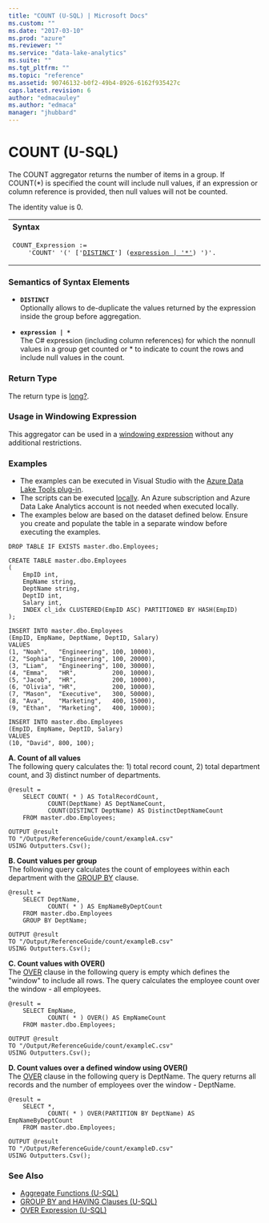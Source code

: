 ```yaml
---
title: "COUNT (U-SQL) | Microsoft Docs"
ms.custom: ""
ms.date: "2017-03-10"
ms.prod: "azure"
ms.reviewer: ""
ms.service: "data-lake-analytics"
ms.suite: ""
ms.tgt_pltfrm: ""
ms.topic: "reference"
ms.assetid: 90746132-b0f2-49b4-8926-6162f935427c
caps.latest.revision: 6
author: "edmacauley"
ms.author: "edmaca"
manager: "jhubbard"
---
```

# COUNT (U-SQL)
The COUNT aggregator returns the number of items in a group. If COUNT(*) is specified the count will include null values, if an expression or column reference is provided, then null values will not be counted. 

The identity value is 0. 

<table><th align="left">Syntax</th><tr><td><pre>
COUNT_Expression :=                                                                                      
    'COUNT' '(' ['<a href="#dist">DISTINCT</a>'] (<a href="#exp">expression | '*'</a>) ')'.  
</pre></td></tr></table>

### Semantics of Syntax Elements 
* <a name="dist"></a>**`DISTINCT`**  
Optionally allows to de-duplicate the values returned by the expression inside the group before aggregation.  

* <a name="exp"></a>**`expression | *`**   
The C# expression (including column references) for which the nonnull values in a group get counted or * to indicate to count the rows and include null values in the count. 

### Return Type 
The return type is [long?](../u-sql/numeric-types-and-literals.md). 

### Usage in Windowing Expression 
This aggregator can be used in a [windowing expression](../u-sql/over-expression-u-sql.md) without any additional restrictions. 

### Examples
- The examples can be executed in Visual Studio with the [Azure Data Lake Tools plug-in](https://www.microsoft.com/download/details.aspx?id=49504).  
- The scripts can be executed [locally](https://docs.microsoft.com/azure/data-lake-analytics/data-lake-analytics-data-lake-tools-get-started#run-u-sql-locally).  An Azure subscription and Azure Data Lake Analytics account is not needed when executed locally.
- The examples below are based on the dataset defined below.  Ensure you create and populate the table in a separate window before executing the examples.
```
DROP TABLE IF EXISTS master.dbo.Employees;

CREATE TABLE master.dbo.Employees
(
    EmpID int,
    EmpName string,
    DeptName string,
    DeptID int,
    Salary int,
    INDEX cl_idx CLUSTERED(EmpID ASC) PARTITIONED BY HASH(EmpID)
);

INSERT INTO master.dbo.Employees
(EmpID, EmpName, DeptName, DeptID, Salary)
VALUES
(1, "Noah",   "Engineering", 100, 10000),
(2, "Sophia", "Engineering", 100, 20000),
(3, "Liam",   "Engineering", 100, 30000),
(4, "Emma",   "HR",          200, 10000),
(5, "Jacob",  "HR",          200, 10000),
(6, "Olivia", "HR",          200, 10000),
(7, "Mason",  "Executive",   300, 50000),
(8, "Ava",    "Marketing",   400, 15000),
(9, "Ethan",  "Marketing",   400, 10000);

INSERT INTO master.dbo.Employees
(EmpID, EmpName, DeptID, Salary)
VALUES
(10, "David", 800, 100);
```

**A.    Count of all values**  
The following query calculates the: 1) total record count, 2) total department count, and 3) distinct number of departments.
```
@result =
    SELECT COUNT( * ) AS TotalRecordCount,
           COUNT(DeptName) AS DeptNameCount,
           COUNT(DISTINCT DeptName) AS DistinctDeptNameCount
    FROM master.dbo.Employees;

OUTPUT @result
TO "/Output/ReferenceGuide/count/exampleA.csv"
USING Outputters.Csv();
```

**B.    Count values per group**  
The following query calculates the count of employees within each department with the [GROUP BY](../u-sql/group-by-and-having-clauses-u-sql.md) clause.
```
@result =
    SELECT DeptName,
           COUNT( * ) AS EmpNameByDeptCount
    FROM master.dbo.Employees
    GROUP BY DeptName;

OUTPUT @result
TO "/Output/ReferenceGuide/count/exampleB.csv"
USING Outputters.Csv();
```

**C.    Count values with OVER()**  
The [OVER](../u-sql/over-expression-u-sql.md) clause in the following query is empty which defines the "window" to include all rows. The query calculates the employee count over the window - all employees.
```
@result =
    SELECT EmpName,
           COUNT( * ) OVER() AS EmpNameCount
    FROM master.dbo.Employees;

OUTPUT @result
TO "/Output/ReferenceGuide/count/exampleC.csv"
USING Outputters.Csv();
```

**D.    Count values over a defined window using OVER()**  
The [OVER](../u-sql/over-expression-u-sql.md) clause in the following query is DeptName.  The query returns all records and the number of employees over the window - DeptName.
```
@result =
    SELECT *,
           COUNT( * ) OVER(PARTITION BY DeptName) AS EmpNameByDeptCount
    FROM master.dbo.Employees;

OUTPUT @result
TO "/Output/ReferenceGuide/count/exampleD.csv"
USING Outputters.Csv();
```

### See Also 
* [Aggregate Functions (U-SQL)](../u-sql/aggregate-functions-u-sql.md)  
* [GROUP BY and HAVING Clauses (U-SQL)](../u-sql/group-by-and-having-clauses-u-sql.md)
* [OVER Expression (U-SQL)](../u-sql/over-expression-u-sql.md) 

